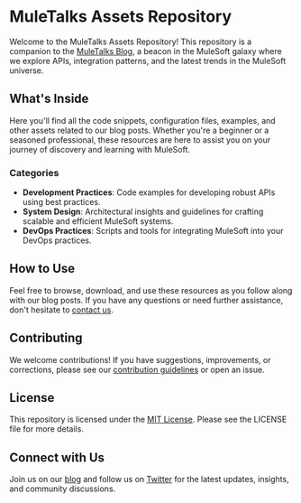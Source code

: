 # MuleTalks Assets Repository

Welcome to the MuleTalks Assets Repository! This repository is a companion to the [MuleTalks
Blog](https://muletalks.dev/blog/), a beacon in the MuleSoft galaxy where we explore APIs, integration patterns, and the
latest trends in the MuleSoft universe.

## What's Inside

Here you'll find all the code snippets, configuration files, examples, and other assets related to our blog posts.
Whether you're a beginner or a seasoned professional, these resources are here to assist you on your journey of
discovery and learning with MuleSoft.

### Categories

- **Development Practices**: Code examples for developing robust APIs using best practices.
- **System Design**: Architectural insights and guidelines for crafting scalable and efficient MuleSoft systems.
- **DevOps Practices**: Scripts and tools for integrating MuleSoft into your DevOps practices.

## How to Use

Feel free to browse, download, and use these resources as you follow along with our blog posts. If you have any
questions or need further assistance, don't hesitate to [contact us](https://muletalks.dev/contact/).

## Contributing

We welcome contributions! If you have suggestions, improvements, or corrections, please see our [contribution
guidelines](https://github.com/muletalks/public-assets/blob/master/CONTRIBUTING.md) or open an issue.

## License

This repository is licensed under the [MIT License](https://github.com/muletalks/public-assets/blob/main/LICENSE). Please see the LICENSE file for more details.

## Connect with Us

Join us on our [blog](https://muletalks.dev/blog) and follow us on [Twitter](https://twitter.com/muletalks) for the latest updates, insights, and community discussions.
